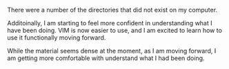 There were a number of the directories that did not exist on my computer.

Additoinally, I am starting to feel more confident in understanding what I have been doing. VIM is now easier to use, and I am excited to learn how to use it functionally moving forward. 

While the material seems dense at the moment, as I am  moving forward, I am getting more comfortable with understand what I had been doing. 
